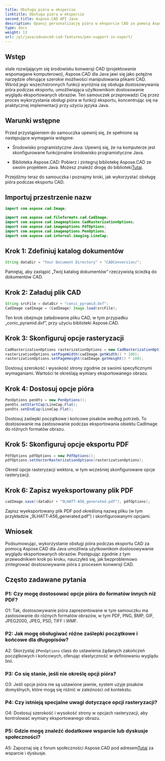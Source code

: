 ```yaml
---
title: Obsługa pióra w eksporcie
linktitle: Obsługa pióra w eksporcie
second_title: Aspose.CAD API Java
description: Opanuj personalizację pióra w eksporcie CAD za pomocą Aspose.CAD dla Java. Postępuj zgodnie z naszym przewodnikiem krok po kroku, aby zapewnić bezproblemową integrację.
type: docs
weight: 13
url: /pl/java/advanced-cad-features/pen-support-in-export/
---
```

## Wstęp

stale rozwijającym się środowisku konwersji CAD (projektowanie wspomagane komputerowo), Aspose.CAD dla Java jawi się jako potężne narzędzie oferujące szerokie możliwości manipulowania plikami CAD. Wśród jego wszechstronnych funkcji wyróżnia się obsługa dostosowywania pióra podczas eksportu, umożliwiająca użytkownikom dostosowanie wyglądu eksportowanych obrazów. Ten samouczek przeprowadzi Cię przez proces wykorzystania obsługi pióra w funkcji eksportu, koncentrując się na praktycznej implementacji przy użyciu języka Java.

## Warunki wstępne

Przed przystąpieniem do samouczka upewnij się, że spełnione są następujące wymagania wstępne:

- Środowisko programistyczne Java: Upewnij się, że na komputerze jest skonfigurowane funkcjonalne środowisko programistyczne Java.

-  Biblioteka Aspose.CAD: Pobierz i zintegruj bibliotekę Aspose.CAD ze swoim projektem Java. Możesz znaleźć drogę do biblioteki[Tutaj](https://releases.aspose.com/cad/java/).

Przejdźmy teraz do samouczka i poznajmy kroki, jak wykorzystać obsługę pióra podczas eksportu CAD.

## Importuj przestrzenie nazw

```java
import com.aspose.cad.Image;

import com.aspose.cad.fileformats.cad.CadImage;
import com.aspose.cad.imageoptions.CadRasterizationOptions;
import com.aspose.cad.imageoptions.PdfOptions;
import com.aspose.cad.imageoptions.PenOptions;
import com.aspose.cad.internal.imaging.LineCap;
```

## Krok 1: Zdefiniuj katalog dokumentów

```java
String dataDir = "Your Document Directory" + "CADConversion/";
```

Pamiętaj, aby zastąpić „Twój katalog dokumentów” rzeczywistą ścieżką do dokumentów CAD.

## Krok 2: Załaduj plik CAD

```java
String srcFile = dataDir + "conic_pyramid.dxf";
CadImage cadImage = (CadImage) Image.load(srcFile);
```

Ten krok obejmuje załadowanie pliku CAD, w tym przypadku „conic_pyramid.dxf”, przy użyciu biblioteki Aspose.CAD.

## Krok 3: Skonfiguruj opcje rasteryzacji

```java
CadRasterizationOptions rasterizationOptions = new CadRasterizationOptions();
rasterizationOptions.setPageWidth(cadImage.getWidth() * 100);
rasterizationOptions.setPageHeight(cadImage.getHeight() * 100);
```

Dostosuj szerokość i wysokość strony zgodnie ze swoimi specyficznymi wymaganiami. Wartości te określają wymiary eksportowanego obrazu.

## Krok 4: Dostosuj opcje pióra

```java
PenOptions penOts = new PenOptions();
penOts.setStartCap(LineCap.Flat);
penOts.setEndCap(LineCap.Flat);
```

Dostosuj zaślepki początkowe i końcowe pisaków według potrzeb. To dostosowanie ma zastosowanie podczas eksportowania obiektu CadImage do różnych formatów obrazu.

## Krok 5: Skonfiguruj opcje eksportu PDF

```java
PdfOptions pdfOptions = new PdfOptions();
pdfOptions.setVectorRasterizationOptions(rasterizationOptions);
```

Określ opcje rasteryzacji wektora, w tym wcześniej skonfigurowane opcje rasteryzacji.

## Krok 6: Zapisz wyeksportowany plik PDF

```java
cadImage.save((dataDir + "9LHATT-A56_generated.pdf"), pdfOptions);
```

Zapisz wyeksportowany plik PDF pod określoną nazwą pliku (w tym przykładzie „9LHATT-A56_generated.pdf”) i skonfigurowanymi opcjami.

## Wniosek

Podsumowując, wykorzystanie obsługi pióra podczas eksportu CAD za pomocą Aspose.CAD dla Java umożliwia użytkownikom dostosowywanie wyglądu eksportowanych obrazów. Postępując zgodnie z tym przewodnikiem krok po kroku, nauczyłeś się, jak bezproblemowo zintegrować dostosowywanie pióra z procesem konwersji CAD.

## Często zadawane pytania

### P1: Czy mogę dostosować opcje pióra do formatów innych niż PDF?

O1: Tak, dostosowywanie pióra zaprezentowane w tym samouczku ma zastosowanie do różnych formatów obrazów, w tym PDF, PNG, BMP, GIF, JPEG2000, JPEG, PSD, TIFF i WMF.

### P2: Jak mogę obsługiwać różne zaślepki początkowe i końcowe dla długopisów?

 A2: Skorzystaj z`PenOptions` class do ustawienia żądanych zakończeń początkowych i końcowych, oferując elastyczność w definiowaniu wyglądu linii.

### P3: Co się stanie, jeśli nie określę opcji pióra?

O3: Jeśli opcje pióra nie są ustawione jawnie, system użyje pisaków domyślnych, które mogą się różnić w zależności od kontekstu.

### P4: Czy istnieją specjalne uwagi dotyczące opcji rasteryzacji?

O4: Dostosuj szerokość i wysokość strony w opcjach rasteryzacji, aby kontrolować wymiary eksportowanego obrazu.

### P5: Gdzie mogę znaleźć dodatkowe wsparcie lub dyskusje społeczności?

 A5: Zapoznaj się z forum społeczności Aspose.CAD pod adresem[Tutaj](https://forum.aspose.com/c/cad/19) za wsparcie i dyskusje.